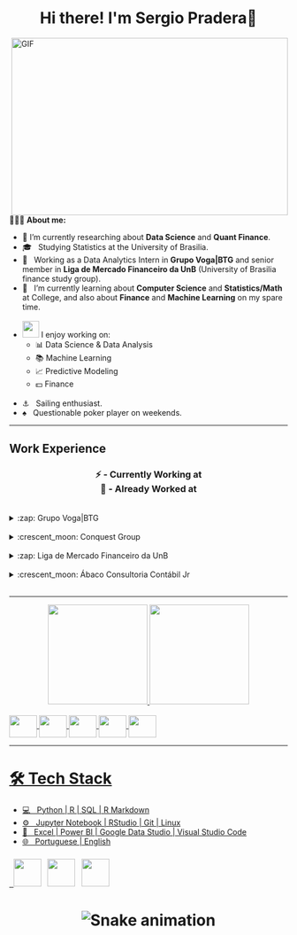 <h1 align=center>  Hi there! I'm Sergio Pradera👋 </h1>
<img align=right alt="GIF" src="https://github.com/abhisheknaiidu/abhisheknaiidu/blob/master/code.gif?raw=true" width="500" height="320" />

<br>

👨🏻‍💻 **About me:**
- 📌 I’m currently researching about **Data Science** and **Quant Finance**.
- 🎓 &nbsp; Studying Statistics at the University of Brasilia.
- 💼 &nbsp; Working as a Data Analytics Intern in **Grupo Voga|BTG** and senior member in **Liga de Mercado Financeiro da UnB** (University of Brasilia finance study group).
- 🎨 &nbsp; I’m currently learning about **Computer Science** and **Statistics/Math** at College, and also about **Finance** and **Machine Learning** on my spare time.<br><br>
- <img src="https://media.giphy.com/media/WUlplcMpOCEmTGBtBW/giphy.gif" width="30">  I enjoy working on:
  - 📊 Data Science & Data Analysis
  - 📚 Machine Learning
  - 📈 Predictive Modeling
  - 💵 Finance <br><br>
- ⚓ &nbsp; Sailing enthusiast.
- ♠  &nbsp; Questionable poker player on weekends.

-----

## Work Experience
<h3 align="center">


:zap: - Currently Working at <br>
:crescent_moon: - Already Worked at <br>
 
</h3>

  <br>

<details>
  <summary>:zap: Grupo Voga|BTG</summary>

[<img align="left" height="94px" width="94px" alt="Voga" src="https://media-exp1.licdn.com/dms/image/C4D0BAQGwCYvti2ReZw/company-logo_200_200/0/1644957675039?e=1676505600&v=beta&t=Qm0FqgNduVc3u-8xKOwRzekeRxKCtPEQlAEd34Cwdow"/>](https://voga.com.br)

**Data Analytics** \
[**Grupo Voga|BTG**](https://voga.com.br) • Intern \
Languages & Technologies: `Python`, `SQL`, `Power BI`, `Git`, `Excel`, `VBA`, `Google Data Studio` \
Skills & Activities: `Predictive Sales Modeling`, `Backtest & Stress test`, `Business Intelligence`, `Automation`, `Data Base`, `Web Scraping`, `IT Support` \
<br/>
<br/>


</details>

<br>

<details>
  <summary>:crescent_moon: Conquest Group</summary>

[<img align="left" height="94px" width="94px" alt="Conquest" src="https://media-exp1.licdn.com/dms/image/C4E0BAQHycxBaEn7hqg/company-logo_100_100/0/1554312284724?e=1676505600&v=beta&t=91bVAboGaBSsOTU0q16z2ttvNiPKfHRmd24bO-8C9qM"/>](https://conquestgroup.com.br)

**Investments - Middle Office** \
[**Conquest Group**](https://conquestgroup.com.br) • Trainee \
Languages & Technologies: `Python`, `R`, `Access`, `Power BI`, `Excel`, `VBA` \
Skills & Activities: `Equity Research`, `Valuation`, `Backtest & Stress test`, `Business Intelligence`, `Monthly Economics Reports`, `Investors Relations` \
<br/>
<br/>

  [<img align="left" height="94px" width="94px" alt="Conquest" src="https://media-exp1.licdn.com/dms/image/C4E0BAQHycxBaEn7hqg/company-logo_100_100/0/1554312284724?e=1676505600&v=beta&t=91bVAboGaBSsOTU0q16z2ttvNiPKfHRmd24bO-8C9qM"/>](https://conquestgroup.com.br)

**Investments - Back Office** \
[**Conquest Group**](https://conquestgroup.com.br) • Intern \
Languages & Technologies: `Python`, `R`, `Access`, `Power BI`, `Excel`, `VBA` \
Skills & Activities: `Business Intelligence`, `Automation`, `Data Base`, `Web Scraping` \
<br/>
<br/>
  

</details>

<br>

<details>
  <summary>:zap: Liga de Mercado Financeiro da UnB</summary>

[<img align="left" height="94px" width="94px" alt="LMF" src="https://d1fdloi71mui9q.cloudfront.net/uxesnu8TS9aWxiAOjVon_FIGw8r1UYL1IOb5W"/>](https://www.lmfunb.com)

**President** \
[**LMF - UnB**](https://www.lmfunb.com) • Volunteer \
Languages & Technologies: `Excel`, `VBA`, `Trello` \
Skills & Activities: `Project Management`, `Asset Allocation`, `Equity Research`, `Valuation`, `Fixed Income`, `Financial Statements` \
<br/>
<br/>


</details>

<br>

<details>
  <summary>:crescent_moon: Ábaco Consultoria Contábil Jr</summary>

[<img align="left" height="94px" width="94px" alt="Abaco" src="https://media-exp1.licdn.com/dms/image/C4D0BAQErsyKTBI_pow/company-logo_100_100/0/1649874352806?e=1676505600&v=beta&t=oaZJeipewA5VYavdg01SJ50Ne3THZXaMzyH1eRqT3rc"/>](https://www.abacoconsultoria.com.br)

**President** \
[**Ábaco Consultoria**](https://www.abacoconsultoria.com.br) • Volunteer \
Languages & Technologies: `Python`, `R`, `Power BI`, `Git`, `Excel`, `VBA` \
Skills & Activities: `Management Consulting`, `Business Viability Research`, `Tax Planning`, `Valuation`, `Financial Statements` \
<br/>
<br/>


</details>

<br>

-----

<div align="center">
  <a href="https://github.com/sergiop29">
  <img height="180em" src="https://github-readme-stats.vercel.app/api?username=sergiop29&show_icons=true&theme=codeSTACKr&include_all_commits=true&count_private=true"/>
  <img height="180em" src="https://github-readme-stats.vercel.app/api/top-langs/?username=sergiop29&layout=compact&langs_count=7&theme=codeSTACKr"/>
</div>
<div style="display: inline_block"><br>
  <img align="center" height="40" width="50" src="https://cdn.jsdelivr.net/gh/devicons/devicon/icons/python/python-original-wordmark.svg" />
    <img align="center" height="40" width="50" src="https://cdn.jsdelivr.net/gh/devicons/devicon/icons/jupyter/jupyter-original-wordmark.svg" />
  <img align="center" height="40" width="50" src="https://cdn.jsdelivr.net/gh/devicons/devicon/icons/r/r-original.svg" />
  <img align="center" height="40" width="50" src="https://cdn.jsdelivr.net/gh/devicons/devicon/icons/mysql/mysql-original-wordmark.svg" />
  <img align="center" height="40" width="50" src="https://cdn.jsdelivr.net/gh/devicons/devicon/icons/sqlite/sqlite-original.svg" />
</div>

-----

<h1>🛠 Tech Stack</h1>

- 💻 &nbsp; Python | R | SQL | R Markdown 
- ⚙ &nbsp; Jupyter Notebook | RStudio | Git | Linux
- 🔧 &nbsp; Excel | Power BI | Google Data Studio | Visual Studio Code
- 🌐 &nbsp; Portuguese | English

<h3 align="center">
<h3>
&nbsp; <a href="https://www.instagram.com/sergio_pradera/" target="_blank" rel="noopener noreferrer"><img src="https://img.icons8.com/plasticine/100/000000/instagram-new.png" width="50" /></a>  
&nbsp; <a href="https://www.linkedin.com/in/sérgio-pradera-jorge-da-cunha-859b42185/" target="_blank" rel="noopener noreferrer"><img src="https://img.icons8.com/plasticine/100/000000/linkedin.png" width="50" /></a>
&nbsp; <a href="mailto:sergiopradera29@gmail.com" target="_blank" rel="noopener noreferrer"><img src="https://img.icons8.com/plasticine/100/000000/gmail.png"  width="50" /></a>

</h3>

<h1 align="center">


 ![Snake animation](https://github.com/sergiop29/sergiop29/blob/output/github-contribution-grid-snake.svg)
 
</h1>
